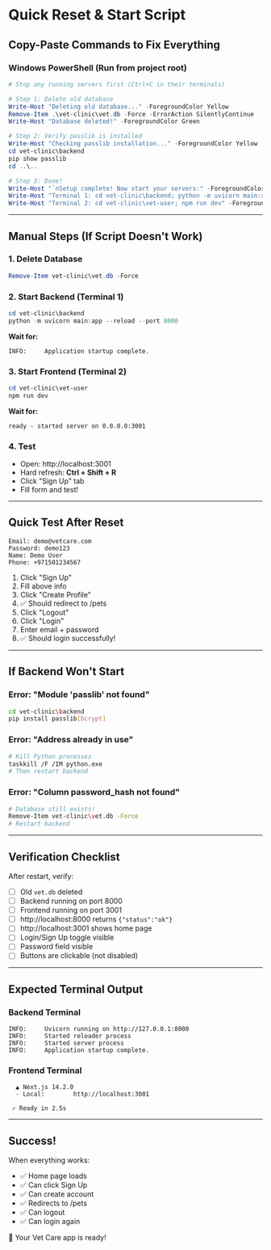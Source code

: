 # Quick Reset & Start Script

## Copy-Paste Commands to Fix Everything

### Windows PowerShell (Run from project root)

```powershell
# Stop any running servers first (Ctrl+C in their terminals)

# Step 1: Delete old database
Write-Host "Deleting old database..." -ForegroundColor Yellow
Remove-Item .\vet-clinic\vet.db -Force -ErrorAction SilentlyContinue
Write-Host "Database deleted!" -ForegroundColor Green

# Step 2: Verify passlib is installed
Write-Host "Checking passlib installation..." -ForegroundColor Yellow
cd vet-clinic\backend
pip show passlib
cd ..\..

# Step 3: Done!
Write-Host "`nSetup complete! Now start your servers:" -ForegroundColor Green
Write-Host "Terminal 1: cd vet-clinic\backend; python -m uvicorn main:app --reload --port 8000" -ForegroundColor Cyan
Write-Host "Terminal 2: cd vet-clinic\vet-user; npm run dev" -ForegroundColor Cyan
```

---

## Manual Steps (If Script Doesn't Work)

### 1. Delete Database
```powershell
Remove-Item vet-clinic\vet.db -Force
```

### 2. Start Backend (Terminal 1)
```powershell
cd vet-clinic\backend
python -m uvicorn main:app --reload --port 8000
```

**Wait for:**
```
INFO:     Application startup complete.
```

### 3. Start Frontend (Terminal 2)
```powershell
cd vet-clinic\vet-user
npm run dev
```

**Wait for:**
```
ready - started server on 0.0.0.0:3001
```

### 4. Test
- Open: http://localhost:3001
- Hard refresh: **Ctrl + Shift + R**
- Click "Sign Up" tab
- Fill form and test!

---

## Quick Test After Reset

```
Email: demo@vetcare.com
Password: demo123
Name: Demo User
Phone: +971501234567
```

1. Click "Sign Up"
2. Fill above info
3. Click "Create Profile"
4. ✅ Should redirect to /pets
5. Click "Logout"
6. Click "Login"
7. Enter email + password
8. ✅ Should login successfully!

---

## If Backend Won't Start

### Error: "Module 'passlib' not found"
```bash
cd vet-clinic\backend
pip install passlib[bcrypt]
```

### Error: "Address already in use"
```bash
# Kill Python processes
taskkill /F /IM python.exe
# Then restart backend
```

### Error: "Column password_hash not found"
```bash
# Database still exists!
Remove-Item vet-clinic\vet.db -Force
# Restart backend
```

---

## Verification Checklist

After restart, verify:

- [ ] Old `vet.db` deleted
- [ ] Backend running on port 8000
- [ ] Frontend running on port 3001
- [ ] http://localhost:8000 returns `{"status":"ok"}`
- [ ] http://localhost:3001 shows home page
- [ ] Login/Sign Up toggle visible
- [ ] Password field visible
- [ ] Buttons are clickable (not disabled)

---

## Expected Terminal Output

### Backend Terminal
```
INFO:     Uvicorn running on http://127.0.0.1:8000
INFO:     Started reloader process
INFO:     Started server process
INFO:     Application startup complete.
```

### Frontend Terminal
```
  ▲ Next.js 14.2.0
  - Local:        http://localhost:3001
  
 ✓ Ready in 2.5s
```

---

## Success!

When everything works:
- ✅ Home page loads
- ✅ Can click Sign Up
- ✅ Can create account
- ✅ Redirects to /pets
- ✅ Can logout
- ✅ Can login again

🎉 Your Vet Care app is ready!


